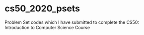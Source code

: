 # cs50_2020_psets
Problem Set codes which I have submitted to complete the CS50: Introduction to Computer Science Course
